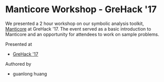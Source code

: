 # Manticore Workshop - GreHack '17

We presented a 2 hour workshop on our symbolic analysis toolkit, [Manticore](https://github.com/trailofbits/manticore) at GreHack '17. The event served as a basic introduction to Manticore and an opportunity for attendees to work on sample problems. 

Presented at
 * [GreHack '17](https://grehack.fr/2017/workshop#manticore)

Authored by
 * guanlong huang
